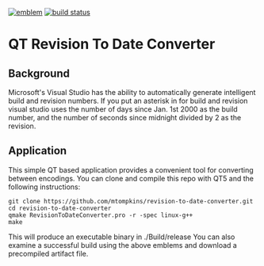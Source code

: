 [![emblem](https://img.shields.io/badge/project-passive-lightgrey.svg)](https://git.marktompkins.me/mtompkins/revisiontodateconverter) [![build status](https://git.marktompkins.me/mtompkins/rev-to-date-converter/badges/master/build.svg)](https://git.marktompkins.me/mtompkins/rev-to-date-converter/commits/master)

# QT Revision To Date Converter

## Background
Microsoft's Visual Studio has the ability to automatically generate intelligent build and revision numbers. If you put an asterisk in for build and revision visual studio uses the number of days since Jan. 1st 2000 as the build number, and the number of seconds since midnight divided by 2 as the revision.
## Application
This simple QT based application provides a convenient tool for converting between encodings. You can clone and compile this repo with QT5 and the following instructions:
```
git clone https://github.com/mtompkins/revision-to-date-converter.git
cd revision-to-date-converter
qmake RevisionToDateConverter.pro -r -spec linux-g++
make
```
This will produce an executable binary in ./Build/release
You can also examine a successful build using the above emblems and download a precompiled artifact file.
